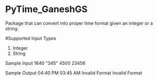 # PyTime_GaneshGS
Package that can convert into proper time format given an integer or a string.

#Supported Input Types
1) Integer
2) String

Sample Input
1640
"345"
4500
23456

Sample Output
04:40 PM
03:45 AM
Invalid Format
Invalid Format
